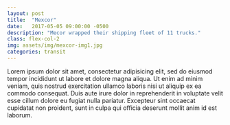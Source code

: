 ```yaml
---
layout: post
title:  "Mexcor"
date:   2017-05-05 09:00:00 -0500
description: "Mecor wrapped their shipping fleet of 11 trucks."
class: flex-col-2
img: assets/img/mexcor-img1.jpg
categories: transit
---
```

Lorem ipsum dolor sit amet, consectetur adipisicing elit, sed do eiusmod tempor incididunt ut labore et dolore magna aliqua. Ut enim ad minim veniam, quis nostrud exercitation ullamco laboris nisi ut aliquip ex ea commodo consequat. Duis aute irure dolor in reprehenderit in voluptate velit esse cillum dolore eu fugiat nulla pariatur. Excepteur sint occaecat cupidatat non proident, sunt in culpa qui officia deserunt mollit anim id est laborum.
